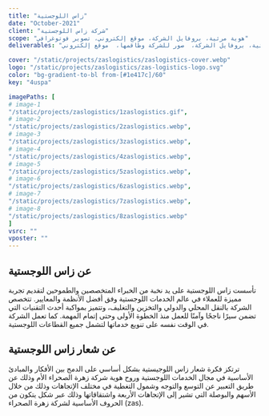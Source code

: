 ```yaml
---
title: "زاس اللوجستية"
date: "October-2021"
client: "شركة زاس اللوجستية"
scope: "هوية مرئية، بروفايل الشركة، موقع إلكتروني، تصوير فوتوغرافي"
deliverables: "شعار وهوية مرئية، بروفايل الشركة،  صور للشركة وطاقمها،  موقع إلكتروني"

cover: "/static/projects/zaslogistics/zaslogistics-cover.webp"
logo: "/static/projects/zaslogistics/zas-logistics-logo.svg"
color: "bg-gradient-to-bl from-[#1e417c]/60"
key: "4uspa"

imagePaths: [
# image-1
"/static/projects/zaslogistics/1zaslogistics.gif",
# image-2
"/static/projects/zaslogistics/2zaslogistics.webp",
# image-3
"/static/projects/zaslogistics/3zaslogistics.webp",
# image-4
"/static/projects/zaslogistics/4zaslogistics.webp",
# image-5
"/static/projects/zaslogistics/5zaslogistics.webp",
# image-6
"/static/projects/zaslogistics/6zaslogistics.webp",
# image-7
"/static/projects/zaslogistics/7zaslogistics.webp",
# image-8
"/static/projects/zaslogistics/8zaslogistics.webp"
]
vsrc: ""
vposter: ""
---
```


## عن زاس اللوجستية

تأسست زاس اللوجستية على يد نخبة من الخبراء المتخصصين والطموحين لتقديم تجربة مميزة للعملاء في عالم الخدمات اللوجستية وفق أفضل الأنظمة والمعايير. تتخصص الشركة بالنقل المحلي والدولي والتخزين والتغليف، وتتميز بمواكبة أحدث التقنيات التي تضمن سيرًا ناجحًا وآمنًا للعمل منذ الخطوة الأولى وحتى إتمام المهمة. كما تعمل الشركة في الوقت نفسه على تنويع خدماتها لتشمل جميع القطاعات اللوجستية.

## عن شعار زاس اللوجستية

ترتكز فكرة شعار زاس اللوجيستية بشكل أساسي على الدمج بين الأفكار والمبادئ الأساسية في مجال الخدمات اللوجستية وروح هوية شركة زهرة الصحراء الأم وذلك عن طريق التعبير عن التوسع والتوجه وشمول التغطية في مختلف الإتجاهات وذلك من خلال الأسهم والبوصلة التي تشير إلى الإتجاهات الأربعة واشتقاقاتها وذلك عبر شكل يتكون من الحروف الأساسية لشركة زهرة الصحراء (zas).
